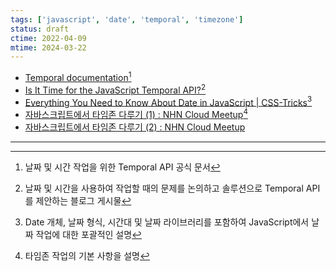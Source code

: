 ```yaml
---
tags: ['javascript', 'date', 'temporal', 'timezone']
status: draft
ctime: 2022-04-09
mtime: 2024-03-22
---
```


- [Temporal documentation](https://tc39.es/proposal-temporal/docs/)[^11-1]
- [Is It Time for the JavaScript Temporal API?](https://blog.openreplay.com/is-it-time-for-the-javascript-temporal-api)[^11-2]
- [Everything You Need to Know About Date in JavaScript | CSS-Tricks](https://css-tricks.com/everything-you-need-to-know-about-date-in-javascript/)[^11-3]
- [자바스크립트에서 타임존 다루기 (1) : NHN Cloud Meetup](https://meetup.toast.com/posts/125)[^11-4]
- [자바스크립트에서 타임존 다루기 (2) : NHN Cloud Meetup](https://meetup.toast.com/posts/130)

---

[^11-1]: 날짜 및 시간 작업을 위한 Temporal API 공식 문서
[^11-2]: 날짜 및 시간을 사용하여 작업할 때의 문제를 논의하고 솔루션으로 Temporal API를 제안하는 블로그 게시물
[^11-3]: Date 개체, 날짜 형식, 시간대 및 날짜 라이브러리를 포함하여 JavaScript에서 날짜 작업에 대한 포괄적인 설명
[^11-4]: 타임존 작업의 기본 사항을 설명